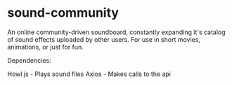 
# sound-community
An online community-driven soundboard, constantly expanding it's catalog of sound effects uploaded by other users. For use in short movies, animations, or just for fun.

Dependencies:

Howl js - Plays sound files
Axios - Makes calls to the api
